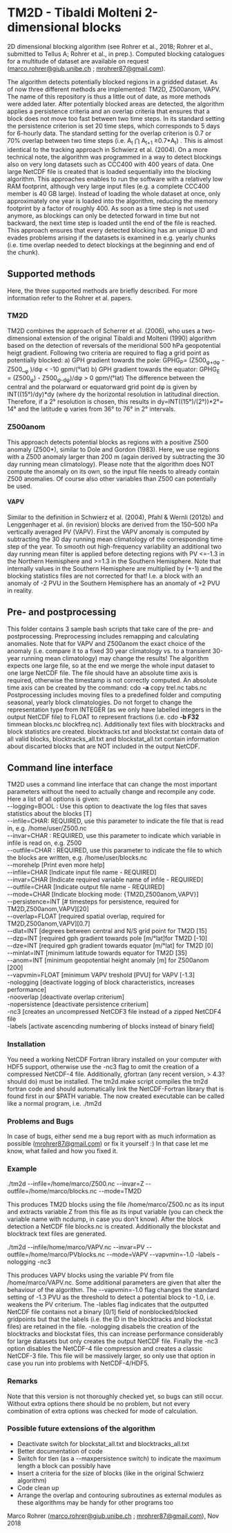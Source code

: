 # TM2D - Tibaldi Molteni 2-dimensional blocks
2D dimensional blocking algorithm (see Rohrer et al., 2018; Rohrer et al., submitted to Tellus A; Rohrer et al., in prep.). Computed blocking catalogues for a multitude of dataset are available on request (marco.rohrer@giub.unibe.ch ; mrohrer87@gmail.com).

The algorithm detects potentially blocked regions in a gridded dataset. As of now three different methods are implemented: TM2D, Z500anom, VAPV. The name of this repository is thus a little out of date, as more methods were added later. After potentially blocked areas are detected, the algorithm applies a persistence criteria and an overlap criteria that ensures that a block does not move too fast between two time steps. In its standard setting the persistence criterion is set 20 time steps, which corresponds to 5 days for 6-hourly data. The standard setting for the overlap criterion is 0.7 or 70% overlap between two time steps (i.e. A<sub>t</sub> ⋂ A<sub>t+1</sub> ≥0.7*A<sub>t</sub>) . This is almost identical to the tracking approach in Schwierz et al. (2004). 
On a more technical note, the algorithm was programmed in a way to detect blockings also on very long datasets such as CCC400 with 400 years of data. One large NetCDF file is created that is loaded sequentially into the blocking algorithm. This approaches enables to run the software with a relatively low RAM footprint, although very large input files (e.g. a complete CCC400 member is 40 GB large). Instead of loading the whole dataset at once, only approximately one year is loaded into the algorithm, reducing the memory footprint by a factor of roughly 400. As soon as a time step is not used anymore, as blockings can only be detected forward in time but not backward, the next time step is loaded until the end of the file is reached. This approach ensures that every detected blocking has an unique ID and evades problems arising if the datasets is examined in e.g. yearly chunks (i.e. time overlap needed to detect blockings at the beginning and end of the chunk). 

## Supported methods
Here, the three supported methods are briefly described. For more information refer to the Rohrer et al. papers. 

### TM2D
TM2D combines the approach of Scherrer et al. (2006), who uses a two-dimensional extension of the original Tibaldi and Molteni (1990) algorithm based on the detection of reversals of the meridional 500 hPa geopotential heigt gradient. Following two criteria are required to flag a grid point as potentially blocked:
a) GPH gradient towards the pole:       GPHG<sub>P</sub>=  (Z500<sub>φ+dφ</sub> - Z500_<sub>φ</sub> )/dφ < -10 gpm/(°lat)
b) GPH gradient towards the equator:	GPHG<sub>E</sub> =  (Z500<sub>φ</sub>) - Z500<sub>φ-dφ</sub>)/dφ  > 0  gpm/(°lat)
The difference between the central and the polarward or equatorward grid point dφ is given by INT((15°)/dy)*dy (where dy the horizontal resolution in latitudinal direction. Therefore, if a 2° resolution is chosen, this results in  dy=INT((15°)/(2°))*2°= 14° and the latitude φ varies from 36° to 76° in 2° intervals. 


### Z500anom
This approach detects potential blocks as regions with a positive Z500 anomaly (Z500*), similar to Dole and Gordon (1983). Here, we use regions with a Z500 anomaly larger than 200 m (again derived by subtracting the 30 day running mean climatology). Please note that the algorithm does NOT compute the anomaly on its own, so the input file needs to already contain Z500 anomalies. Of course also other variables than Z500 can potentially be used.

#### VAPV
Similar to the definition in Schwierz et al. (2004), Pfahl & Wernli (2012b) and Lenggenhager et al. (in revision) blocks are derived from the 150–500 hPa vertically averaged PV (VAPV). First the VAPV anomaly is computed by subtracting the 30 day running mean climatology of the corresponding time step of the year. To smooth out high-frequency variability an additional two day running mean filter is applied before detecting regions with PV <=-1.3 in the Northern Hemisphere and >=1.3 in the Southern Hemisphere. Note that internally values in the Southern Hemisphere are multiplied by (*-1) and the blocking statistics files are not corrected for that! I.e. a block with an anomaly of -2 PVU in the Southern Hemisphere has an anomaly of +2 PVU in reality.

## Pre- and postprocessing
This folder contains 3 sample bash scripts that take care of the pre- and postprocessing. Preprocessing includes remapping and calculating anomalies. Note that for VAPV and Z500anom the exact choice of the anomaly (i.e. compare it to a fixed 30 year climatology vs. to a transient 30-year running mean climatology) may change the results! The algorithm expects one large file, so at the end we merge the whole input dataset to one large NetCDF file. The file should have an absolute time axis is required, otherwise the timestamp is not correctly computed. An absolute time axis can be created by the command: cdo **-a** copy trel.nc tabs.nc
Postprocessing includes moving files to a predefined folder and computing seasonal, yearly block climatologies. Do not forget to change the representation type from INTEGER (as we only have labelled integers in the output NetCDF file) to FLOAT to represent fractions (i.e. cdo **-b F32** timmean blocks.nc blockfreq.nc). Additionally text files with blocktracks and block statistics are created. blocktracks.txt and blockstat.txt contain data of all valid blocks, blocktracks_all.txt and blockstat_all.txt contain information about discarted blocks that are NOT included in the output NetCDF. 

## Command line interface
TM2D uses a command line interface that can change the most important parameters without the need to actually change and recompile any code. Here a list of all options is given:  
--logging=BOOL : Use this option to deactivate the log files that saves statistics about the blocks [T]  
--infile=CHAR: REQUIRED, use this parameter to indicate the file that is read in, e.g. /home/user/Z500.nc  
--invar=CHAR : REQUIRED, use this parameter to indicate which variable in infile is read on, e.g. Z500  
--outfile=CHAR : REQUIRED, use this parameter to indicate the file to which the blocks are written, e.g. /home/user/blocks.nc  
 --morehelp [Print even more help]  
 --infile=CHAR [Indicate input file name - REQUIRED]  
 --invar=CHAR [Indicate required variable name of infile - REQUIRED]  
 --outfile=CHAR [Indicate output file name - REQUIRED]  
 --mode=CHAR [Indicate blocking mode: {TM2D,Z500anom,VAPV}]  
 --persistence=INT [# timesteps for persistence, required for TM2D,Z500anom,VAPV][20]  
 --overlap=FLOAT [required spatial overlap, required for TM2D,Z500anom,VAPV][0.7]  
 --dlat=INT [degrees between central and N/S grid point for TM2D [15]  
 --dzp=INT [required gph gradient towards pole [m/°lat]for TM2D [-10]  
 --dze=INT [required gph gradient towards equator [m/°lat] for TM2D [0]  
 --minlat=INT [minimum latitude towards equator for TM2D [35]  
 --anom=INT [minimum geopotential height anomaly [m] for Z500anom [200]  
 --vapvmin=FLOAT [minimum VAPV treshold [PVU] for VAPV [-1.3]  
 -nologging [deactivate logging of block characteristics, increases performance]  
 -nooverlap [deactivate overlap criterium]  
 -nopersistence [deactivate persistence criterium]  
 -nc3 [creates an uncompressed NetCDF3 file instead of a zipped NetCDF4 file  
 -labels [activate ascencding numbering of blocks instead of binary field]  

### Installation
You need a working NetCDF Fortran library installed on your computer with HDF5 support, otherwise use the -nc3 flag to omit the creation of a compressed NetCDF-4 file. Additionally, gfortran (any recent version, > 4.3? should do) must be installed. 
The tm2d.make script compiles the tm2d fortran code and should automatically link the NetCDF-Fortran library that is found first in our $PATH variable. 
The now created executable can be called like a normal program, i.e. ./tm2d

### Problems and Bugs
In case of bugs, either send me a bug report with as much information as possible (mrohrer87@gmail.com) or fix it yourself :) In that case let me know, what failed and how you fixed it. 

### Example
./tm2d --infile=/home/marco/Z500.nc --invar=Z --outfile=/home/marco/blocks.nc --mode=TM2D

This produces TM2D blocks using the file /home/marco/Z500.nc as its input and extracts variable Z from this file as its input variable (you can check the variable name with ncdump, in case you don't know). After the block detection a NetCDF file blocks.nc is created. Additionally the blockstat and blocktrack text files are generated.

./tm2d --infile/home/marco/VAPV.nc --invar=PV --outfile=/home/marco/PVblocks.nc --mode=VAPV --vapvmin=-1.0 -labels -nologging -nc3

This produces VAPV blocks using the variable PV from file /home/marco/VAPV.nc. Some additional parameters are given that alter the behaviour of the algorithm. The --vapvmin=-1.0 flag changes the standard setting of -1.3 PVU as the threshold to detect a potential block to -1.0, i.e. weakens the PV criterium. The -lables flag indicates that the outputted NetCDF file contains not a binary [0/1] field of nonblocked/blocked gridpoints but that the labels (i.e. the ID in the blocktracks and blockstat files) are retained in the file. -nologging disabels the creation of the blocktracks and blockstat files, this can increase performance considerably for large datasets but only creates the output NetCDF file. Finally the -nc3 option disables the NetCDF-4 file compression and creates a classic NetCDF-3 file. This file will be massively larger, so only use that option in case you run into problems with NetCDF-4/HDF5. 

### Remarks
Note that this version is not thoroughly checked yet, so bugs can still occur. Without extra options there should be no problem, but not every combination of extra options was checked for mode of calculation.

### Possible future extensions of the algorithm
- Deactivate switch for blockstat_all.txt and blocktracks_all.txt
- Better documentation of code
- Switch for tlen (as a --maxpersistence switch) to indicate the maximum length a block can possibly have
- Insert a criteria for the size of blocks (like in the original Schwierz algorithm)
- Code clean up
- Arrange the overlap and contouring subroutines as external modules as these algorithms may be handy for other programs too


Marco Rohrer (marco.rohrer@giub.unibe.ch ; mrohrer87@gmail.com), Nov 2018

